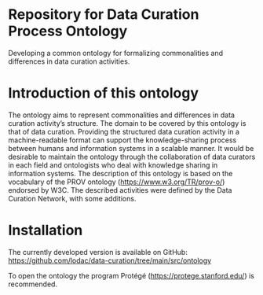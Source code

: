 # Repository for Data Curation Process Ontology
Developing a common ontology for formalizing commonalities and differences in data curation activities.

# Introduction of this ontology
The ontology aims to represent commonalities and differences in data curation activity’s structure. The domain to be covered by this ontology is that of data curation. Providing the structured data curation activity in a machine-readable format can support the knowledge-sharing process between humans and information systems in a scalable manner. It would be desirable to maintain the ontology through the collaboration of data curators in each field and ontologists who deal with knowledge sharing in information systems. The description of this ontology is based on the vocabulary of the PROV ontology (https://www.w3.org/TR/prov-o/) endorsed by W3C. The described activities were defined by the Data Curation Network, with some additions.

# Installation
The currently developed version is available on GitHub: https://github.com/lodac/data-curation/tree/main/src/ontology

To open the ontology the program Protégé (https://protege.stanford.edu/) is recommended.
